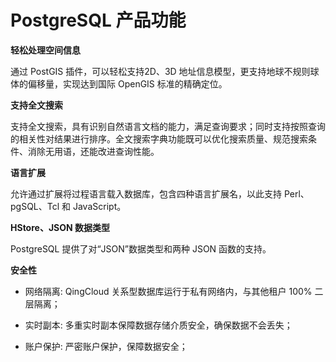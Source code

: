---
---

# PostgreSQL 产品功能

**轻松处理空间信息**

通过 PostGIS 插件，可以轻松支持2D、3D 地址信息模型，更支持地球不规则球体的偏移量，实现达到国际 OpenGIS 标准的精确定位。

**支持全文搜索**

支持全文搜索，具有识别自然语言文档的能力，满足查询要求；同时支持按照查询的相关性对结果进行排序。全文搜索字典功能既可以优化搜索质量、规范搜索条件、消除无用语，还能改进查询性能。

**语言扩展**

允许通过扩展将过程语言载入数据库，包含四种语言扩展名，以此支持 Perl、pgSQL、Tcl 和 JavaScript。

**HStore、JSON 数据类型**

PostgreSQL 提供了对“JSON”数据类型和两种  JSON  函数的支持。

**安全性**

* 网络隔离: QingCloud 关系型数据库运行于私有网络内，与其他租户 100% 二层隔离；

* 实时副本: 多重实时副本保障数据存储介质安全，确保数据不会丢失；

* 账户保护: 严密账户保护，保障数据安全；